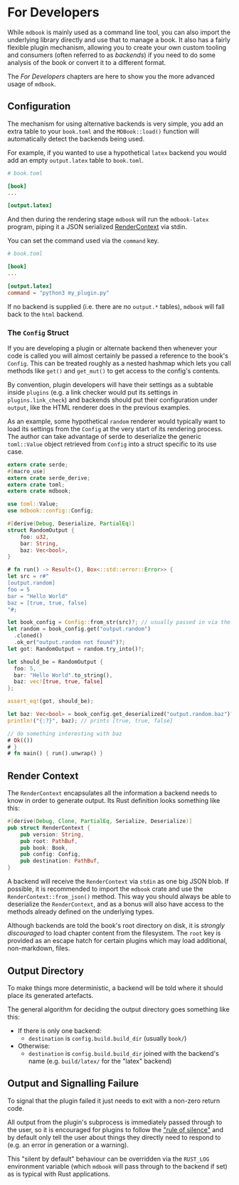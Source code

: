 # For Developers

While `mdbook` is mainly used as a command line tool, you can also import the 
underlying library directly and use that to manage a book. It also has a fairly
flexible plugin mechanism, allowing you to create your own custom tooling and 
consumers (often referred to as *backends*) if you need to do some analysis of
the book or convert it to a different format.

The *For Developers* chapters are here to show you the more advanced usage of 
`mdbook`.

## Configuration

The mechanism for using alternative backends is very simple, you add an extra
table to your `book.toml` and the `MDBook::load()` function will automatically 
detect the backends being used.

For example, if you wanted to use a hypothetical `latex` backend you would add
an empty `output.latex` table to `book.toml`.

```toml
# book.toml

[book]
...

[output.latex]
``` 

And then during the rendering stage `mdbook` will run the `mdbook-latex`
program, piping it a JSON serialized [RenderContext] via stdin.

You can set the command used via the `command` key.

```toml
# book.toml

[book]
...

[output.latex]
command = "python3 my_plugin.py"
``` 

If no backend is supplied (i.e. there are no `output.*` tables), `mdbook` will 
fall back to the `html` backend.

### The `Config` Struct

If you are developing a plugin or alternate backend then whenever your code is
called you will almost certainly be passed a reference to the book's `Config`. 
This can be treated roughly as a nested hashmap which lets you call methods like
`get()` and `get_mut()` to get access to the config's contents.

By convention, plugin developers will have their settings as a subtable inside
`plugins` (e.g. a link checker would put its settings in `plugins.link_check`) 
and backends should put their configuration under `output`, like the HTML 
renderer does in the previous examples.

As an example, some hypothetical `random` renderer would typically want to load
its settings from the `Config` at the very start of its rendering process. The
author can take advantage of serde to deserialize the generic `toml::Value` 
object retrieved from `Config` into a struct specific to its use case.

```rust
extern crate serde;
#[macro_use]
extern crate serde_derive;
extern crate toml;
extern crate mdbook;

use toml::Value;
use mdbook::config::Config;

#[derive(Debug, Deserialize, PartialEq)]
struct RandomOutput {
    foo: u32,
    bar: String,
    baz: Vec<bool>,
}

# fn run() -> Result<(), Box<::std::error::Error>> {
let src = r#"
[output.random]
foo = 5
bar = "Hello World"
baz = [true, true, false]
"#;

let book_config = Config::from_str(src)?; // usually passed in via the RenderContext
let random = book_config.get("output.random")
  .cloned()
  .ok_or("output.random not found")?;
let got: RandomOutput = random.try_into()?; 

let should_be = RandomOutput {
  foo: 5,
  bar: "Hello World".to_string(),
  baz: vec![true, true, false]
};

assert_eq!(got, should_be);

let baz: Vec<bool> = book_config.get_deserialized("output.random.baz")?;
println!("{:?}", baz); // prints [true, true, false]

// do something interesting with baz
# Ok(())
# }
# fn main() { run().unwrap() }
```


## Render Context

The `RenderContext` encapsulates all the information a backend needs to know
in order to generate output. Its Rust definition looks something like this:

```rust
#[derive(Debug, Clone, PartialEq, Serialize, Deserialize)]
pub struct RenderContext {
    pub version: String,
    pub root: PathBuf,
    pub book: Book,
    pub config: Config,
    pub destination: PathBuf,
}
```

A backend will receive the `RenderContext` via `stdin` as one big JSON blob. If
possible, it is recommended to import the `mdbook` crate and use the 
`RenderContext::from_json()` method. This way you should always be able to 
deserialize the `RenderContext`, and as a bonus will also have access to the 
methods already defined on the underlying types.

Although backends are told the book's root directory on disk, it is *strongly
discouraged* to load chapter content from the filesystem. The `root` key is
provided as an escape hatch for certain plugins which may load additional,
non-markdown, files.


## Output Directory

To make things more deterministic, a backend will be told where it should place
its generated artefacts.

The general algorithm for deciding the output directory goes something like 
this:

- If there is only one backend:
    - `destination` is `config.build.build_dir` (usually `book/`)
- Otherwise:
    - `destination` is `config.build.build_dir` joined with the backend's name
      (e.g. `build/latex/` for the "latex" backend)


## Output and Signalling Failure

To signal that the plugin failed it just needs to exit with a non-zero return 
code. 

All output from the plugin's subprocess is immediately passed through to the
user, so it is encouraged for plugins to follow the ["rule of silence"] and
by default only tell the user about things they directly need to respond to
(e.g. an error in generation or a warning). 

This "silent by default" behaviour can be overridden via the `RUST_LOG`
environment variable (which `mdbook` will pass through to the backend if set)
as is typical with Rust applications.


[API Docs]: https://docs.rs/mdbook
[RenderContext]: https://docs.rs/mdbook/*/mdbook/renderer/struct.RenderContext.html
["rule of silence"]: http://www.linfo.org/rule_of_silence.html